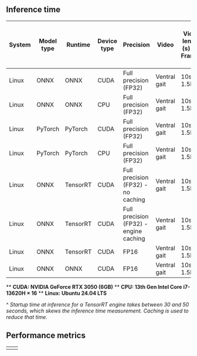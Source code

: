 ## Inference time

| System | Model type | Runtime  | Device type | Precision                              | Video        | Video length (s) - # Frames | FPS | Frame size | Pose model backbone | Avg Inference time ± Std <br>*(including 1st inference)* | Avg Inference time ± Std | Average FPS ± Std | Model size |
| ------ | ---------- | -------- | ----------- | -------------------------------------- | ------------ | --------------------------- | --- | ---------- | ------------------- | -------------------------------------------------------- | ------------------------ | ----------------- | ---------- |
| Linux  | ONNX       | ONNX     | CUDA        | Full precision (FP32)                  | Ventral gait | 10s - 1.5k                  | 150 | (658,302)  | `ResNet50` (bu)     | 29.02ms ± 47.59ms                                        | 27.8ms ± 2.32ms          | 36 ± 3            | 92.12 MB   |
| Linux  | ONNX       | ONNX     | CPU         | Full precision (FP32)                  | Ventral gait | 10s - 1.5k                  | 150 | (658,302)  | `ResNet50` (bu)     | 146.12ms ± 13.26ms                                       | 146.11 ± 13.25           | 7 ± 1             | 92.12 MB   |
| Linux  | PyTorch    | PyTorch  | CUDA        | Full precision (FP32)                  | Ventral gait | 10s - 1.5k                  | 150 | (658,302)  | `ResNet50` (bu)     | 6.04ms ± 7.37ms                                          | 5.97ms ± 6.8ms           | 271 ± 112         | 96.5 MB    |
| Linux  | PyTorch    | PyTorch  | CPU         | Full precision (FP32)                  | Ventral gait | 10s - 1.5k                  | 150 | (658,302)  | `ResNet50` (bu)     | 365.26ms ± 13.88ms                                       | 365.17ms ± 13.44ms       | 3 ± 0             | 96.5 MB    |
| Linux  | ONNX       | TensorRT | CUDA        | Full precision (FP32) - no caching     | Ventral gait | 10s - 1.5k                  | 150 | (658,302)  | `ResNet50` (bu)     | 55.32ms ± 1254.16ms^                                     | 22.93ms ± 0.88           | 44 ± 2            | 92.12 MB   |
| Linux  | ONNX       | TensorRT | CUDA        | Full precision (FP32) - engine caching | Ventral gait | 10s - 1.5k                  | 150 | (658,302)  | `ResNet50` (bu)     | 20.8ms ± 3.4ms                                           | 20.72ms ± 1.25ms         | 48 ± 3            | 92.12 MB   |
| Linux  | ONNX       | TensorRT | CUDA        | FP16                                   | Ventral gait | 10s - 1.5k                  | 150 | (658,302)  | `ResNet50` (bu)     | 34.37ms ± 858.96ms                                       | 12.19ms ± 0.87           | 82 ± 6            | 46.16 MB   |
| Linux  | ONNX       | ONNX     | CUDA        | FP16                                   | Ventral gait | 10s - 1.5k                  | 150 | (658,302)  | `ResNet50` (bu)     | 21.74ms ± 43.24ms                                        | 20.62ms ± 2.5ms          | 49 ± 5            | 46.16 MB   |

** **CUDA: NVIDIA GeForce RTX 3050 (6GB)**
** **CPU: 13th Gen Intel Core i7-13620H × 16** 
** **Linux: Ubuntu 24.04 LTS**

^ *Startup time at inference for a TensorRT engine takes between 30 and 50 seconds, which skews the inference time measurement. Caching is used to reduce that time.*

## Performance metrics

|     |     |
| --- | --- |
|     |     |
